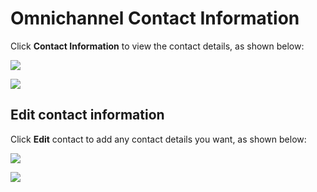 # Omnichannel Contact Information

Click **Contact Information** to view the contact details, as shown below:

![](../../../../.gitbook/assets/image%20%28329%29.png)

![](../../../../.gitbook/assets/image%20%28327%29.png)

## Edit contact information

Click **Edit** contact to add any contact details you want, as shown below:

![](../../../../.gitbook/assets/image%20%28325%29.png)

![](../../../../.gitbook/assets/image%20%28322%29.png)


